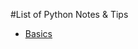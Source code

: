 #List of Python Notes & Tips

* [Basics](https://github.com/byam/Byam-Programming-Notes/blob/master/js-note/Basics)
